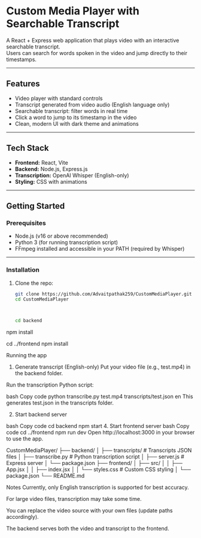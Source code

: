 # Custom Media Player with Searchable Transcript

A React + Express web application that plays video with an interactive searchable transcript.  
Users can search for words spoken in the video and jump directly to their timestamps.

---

## Features

- Video player with standard controls
- Transcript generated from video audio (English language only)
- Searchable transcript: filter words in real time
- Click a word to jump to its timestamp in the video
- Clean, modern UI with dark theme and animations

---

## Tech Stack

- **Frontend:** React, Vite  
- **Backend:** Node.js, Express.js  
- **Transcription:** OpenAI Whisper (English-only)  
- **Styling:** CSS with animations  

---

## Getting Started

### Prerequisites

- Node.js (v16 or above recommended)
- Python 3 (for running transcription script)
- FFmpeg installed and accessible in your PATH (required by Whisper)

---

### Installation

1. Clone the repo:
   ```bash
   git clone https://github.com/Advaitpathak259/CustomMediaPlayer.git
   cd CustomMediaPlayer



   cd backend
npm install

cd ../frontend
npm install 


Running the app
1. Generate transcript (English-only)
Put your video file (e.g., test.mp4) in the backend folder.

Run the transcription Python script:

bash
Copy code
python transcribe.py test.mp4 transcripts/test.json en
This generates test.json in the transcripts folder.

2. Start backend server
   
bash
Copy code
cd backend
npm start
4. Start frontend server
bash
Copy code
cd ../frontend
npm run dev
Open http://localhost:3000 in your browser to use the app.



CustomMediaPlayer/
├── backend/
│   ├── transcripts/          # Transcripts JSON files
│   ├── transcribe.py         # Python transcription script
│   ├── server.js             # Express server
│   └── package.json
├── frontend/
│   ├── src/
│   │   ├── App.jsx
│   │   ├── index.jsx
│   │   └── styles.css        # Custom CSS styling
│   └── package.json
└── README.md   


Notes
Currently, only English transcription is supported for best accuracy.

For large video files, transcription may take some time.

You can replace the video source with your own files (update paths accordingly).

The backend serves both the video and transcript to the frontend.




